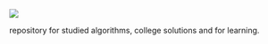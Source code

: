 <div>
<img src='https://c.tenor.com/NYrgLNGuy7YAAAAM/the-c-programming-language-uncle-dane.gif'>
</div>

repository for studied algorithms, college solutions and for learning.
